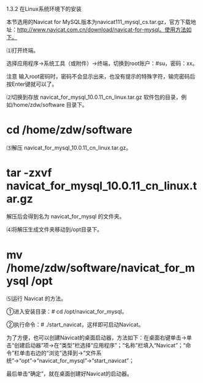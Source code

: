 #### 
  1.3.2 在Linux系统环境下的安装


本节选用的Navicat for MySQL版本为navicat111_mysql_cs.tar.gz，官方下载地址：http://www.navicat.com.cn/download/navicat-for-mysql。使用方法如下。

⑴打开终端。

选择应用程序→系统工具（或附件）→终端，切换到root账户：#su，密码：xx。

注意 
 输入root密码时，密码不会显示出来，也没有提示的特殊字符，输完密码后按Enter键就可以了。

⑵切换到存放 navicat_for_mysql_10.0.11_cn_linux.tar.gz 软件包的目录，例如/home/zdw/software 目录下。

# cd /home/zdw/software

⑶解压 navicat_for_mysql_10.0.11_cn_linux.tar.gz。

# tar -zxvf navicat_for_mysql_10.0.11_cn_linux.tar.gz

解压后会得到名为 navicat_for_mysql 的文件夹。

⑷将解压生成文件夹移动到/opt目录下。

# mv /home/zdw/software/navicat_for_mysql /opt

⑸运行 Navicat 的方法。

①进入安装目录：# cd /opt/navicat_for_mysql。

②执行命令：# ./start_navicat，这样即可启动Navicat。

为了方便，也可以创建Navicat的桌面启动器，方法如下：在桌面右键单击→单击“创建启动器”项→在“类型”栏选择“应用程序”；“名称”栏填入“Navicat”；“命令”栏单击右边的“浏览”选择到→“文件系统”→“opt”→“navicat_for_mysql”→“start_navicat”；

最后单击“确定”，就在桌面创建好Navicat的启动器。

